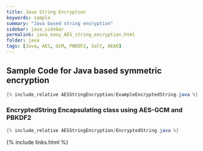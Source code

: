 ```yaml
---
title: Java String Encryption
keywords: sample
summary: "Java based string encryption"
sidebar: java_sidebar
permalink: java_easy_AES_string_encryption.html
folder: java
tags: [Java, AES, GCM, PBKDF2, Salt, AEAD]
---
```


## Sample Code for Java based symmetric encryption 

```java
{% include_relative AESStringEncryption/ExampleEncryptedString.java %}
```

### EncryptedString Encapsulating class using AES-GCM and PBKDF2
```java
{% include_relative AESStringEncryption/EncryptedString.java %}
```


{% include links.html %}